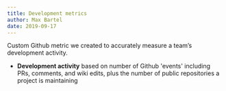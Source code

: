 ```yaml
---
title: Development metrics
author: Max Bartel
date: 2019-09-17
---
```


Custom Github metric we created to accurately measure a team’s development activity.

- **Development activity** based on number of Github 'events' including PRs, comments, and wiki edits, plus the number of public repositories a project is maintaining
